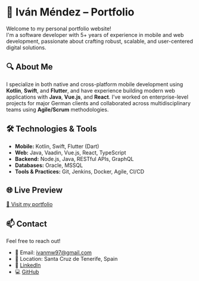 # 💼 Iván Méndez – Portfolio

Welcome to my personal portfolio website!  
I'm a software developer with 5+ years of experience in mobile and web development, passionate about crafting robust, scalable, and user-centered digital solutions.

## 🔍 About Me

I specialize in both native and cross-platform mobile development using **Kotlin**, **Swift**, and **Flutter**, and have experience building modern web applications with **Java**, **Vue.js**, and **React**. I’ve worked on enterprise-level projects for major German clients and collaborated across multidisciplinary teams using **Agile/Scrum** methodologies.

## 🛠️ Technologies & Tools

- **Mobile:** Kotlin, Swift, Flutter (Dart)
- **Web:** Java, Vaadin, Vue.js, React, TypeScript
- **Backend:** Node.js, Java, RESTful APIs, GraphQL
- **Databases:** Oracle, MSSQL
- **Tools & Practices:** Git, Jenkins, Docker, Agile, CI/CD

## 🌐 Live Preview

[🔗 Visit my portfolio](test)

## 📫 Contact

Feel free to reach out!

- 📧 Email: ivanmw97@gmail.com  
- 📍 Location: Santa Cruz de Tenerife, Spain  
- 💼 [LinkedIn](https://www.linkedin.com/in/ivanmw97/)  
- 💻 [GitHub](https://github.com/Ivanmw97)  